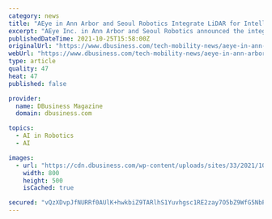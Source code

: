```yaml
---
category: news
title: "AEye in Ann Arbor and Seoul Robotics Integrate LiDAR for Intelligent Traffic Systems"
excerpt: "AEye Inc. in Ann Arbor and Seoul Robotics announced the integration of the two companies platforms to create a comprehensive ITS."
publishedDateTime: 2021-10-25T15:58:00Z
originalUrl: "https://www.dbusiness.com/tech-mobility-news/aeye-in-ann-arbor-and-seoul-robotics-integrate-lidar-for-intelligent-traffic-systems/"
webUrl: "https://www.dbusiness.com/tech-mobility-news/aeye-in-ann-arbor-and-seoul-robotics-integrate-lidar-for-intelligent-traffic-systems/"
type: article
quality: 47
heat: 47
published: false

provider:
  name: DBusiness Magazine
  domain: dbusiness.com

topics:
  - AI in Robotics
  - AI

images:
  - url: "https://cdn.dbusiness.com/wp-content/uploads/sites/33/2021/10/TMN_AEyeSeoulRobotics-800.jpg"
    width: 800
    height: 500
    isCached: true

secured: "vQzXDvpJfNURRf0AUlK+hwkbiZ9TARlhS1Yuvhgsc1RE2zay7O5bZ9WfG5NbPoly1oz6Vgyi+/yL/OTaqOva8HdMjpTbaEIxLeMsGFyX4NZ3jPfN1Q5gO6piAFqVrq8JfPYLrWe9GyIL64SjnOzAo5Tz7PX2qCzGfhNls2KtLHZ5wVUWYWy+IdPE8ryBBhCU4bBRc2lj84mm/l3GUgrTSXMIxZtYwXonO8sicjFd27aRjqhM8LRXvhcCkDcccCfswpNM7QFdYY0di3SuQK5Ajjee4P88pet6n7AGVzOIjD0cI4zWvM/oMaQJt7mKfey8sDTpp3UNzDYdwqFs5MmvLR+MYfJlDmPVyoMXpSbqc/4=;iJmXhaadZjbIIM3bYyZrTA=="
---
```


